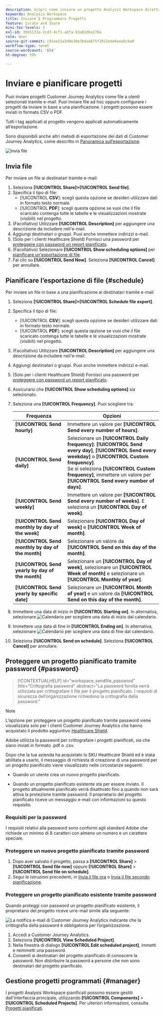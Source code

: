 ```yaml
---
description: Scopri come inviare un progetto Analysis Workspace direttamente o secondo una pianificazione per la consegna e-mail.
keywords: Analysis Workspace
title: Inviare E Programmare Progetti
feature: Curate and Share
mini-toc-levels: 3
exl-id: 36b5133a-2cd3-4cf1-a6fa-93a02dba276a
role: User
source-git-commit: c91ee21a3d4e20e3bdaeb75f2011ede6eee6cba0
workflow-type: tm+mt
source-wordcount: '654'
ht-degree: 59%

---
```


# Inviare e pianificare progetti

Puoi inviare progetti Customer Journey Analytics come file a utenti selezionati tramite e-mail. Puoi inviare file ad hoc oppure configurare i progetti da inviare in base a una pianificazione. I progetti possono essere inviati in formato CSV o PDF.

Tutti i tag applicati al progetto vengono applicati automaticamente all’esportazione.

Sono disponibili anche altri metodi di esportazione dei dati di Customer Journey Analytics, come descritto in [Panoramica sull’esportazione](/help/analysis-workspace/export/export-project-overview.md).

![Invia file](assets/send-file.png)

## Invia file

Per inviare un file ai destinatari tramite e-mail:

1. Seleziona **[!UICONTROL Share]>[!UICONTROL Send file]**.
1. Specifica il tipo di file:
   * [!UICONTROL **CSV**]: scegli questa opzione se desideri utilizzare dati in formato testo normale.
   * [!UICONTROL **PDF**]: scegli questa opzione se vuoi che il file scaricato contenga tutte le tabelle e le visualizzazioni mostrate (visibili) nel progetto.
1. (Facoltativo) Utilizzare **[!UICONTROL Description]** per aggiungere una descrizione da includere nell&#39;e-mail.
1. Aggiungi destinatari o gruppi. Puoi anche immettere indirizzi e-mail.
1. (Solo per i clienti Healthcare Shield) Fornisci una password per [proteggere con password un report pianificato](#password-protect-a-new-scheduled-project).
1. (Facoltativo) Selezionare **[!UICONTROL Show scheduling options]** per [pianificare un&#39;esportazione di file](#schedule-file-export).
1. Fai clic su **[!UICONTROL Send Now]**. Seleziona **[!UICONTROL Cancel]** per annullare.


## Pianificare l’esportazione di file {#schedule}

Per inviare un file in base a una pianificazione ai destinatari tramite e-mail

1. Seleziona **[!UICONTROL Share]>[!UICONTROL Schedule file export]**.
1. Specifica il tipo di file:
   * [!UICONTROL **CSV**]: scegli questa opzione se desideri utilizzare dati in formato testo normale.
   * [!UICONTROL **PDF**]: scegli questa opzione se vuoi che il file scaricato contenga tutte le tabelle e le visualizzazioni mostrate (visibili) nel progetto.
1. (Facoltativo) Utilizzare **[!UICONTROL Description]** per aggiungere una descrizione da includere nell&#39;e-mail.
1. Aggiungi destinatari o gruppi. Puoi anche immettere indirizzi e-mail.
1. (Solo per i clienti Healthcare Shield) Fornisci una password per [proteggere con password un report pianificato](#password-protect-a-new-scheduled-project).
1. Assicurarsi che **[!UICONTROL Show scheduling options]** sia selezionato.
1. Seleziona una **[!UICONTROL Frequency]**. Puoi scegliere tra:

   | Frequenza | Opzioni |
   |---|---|
   | **[!UICONTROL Send hourly]** | Immettere un valore per **[!UICONTROL Send every number of hours]**. |
   | **[!UICONTROL Send daily]** | Selezionare un **[!UICONTROL Daily frequency]**: **[!UICONTROL Send every day]**, **[!UICONTROL Send every weekday]** o **[!UICONTROL Custom frequency]**.<br/>Se si seleziona **[!UICONTROL Custom frequency]**, immettere un valore per **[!UICONTROL Send every number of days]**. |
   | **[!UICONTROL Send weekly]** | Immettere un valore per **[!UICONTROL Send every number of weeks]**. E seleziona un **[!UICONTROL Day of week]**. |
   | **[!UICONTROL Send monthly by day of the week]** | Selezionare **[!UICONTROL Day of week]** e **[!UICONTROL Week of month]**. |
   | **[!UICONTROL Send monthly by day of the month]** | Selezionare un valore da **[!UICONTROL Send on this day of the month]**. |
   | **[!UICONTROL Send yearly by day of the month]** | Selezionare un **[!UICONTROL Day of week]**, selezionare un **[!UICONTROL Week of month]** e selezionare un **[!UICONTROL Monthly of year]**. |
   | **[!UICONTROL Send yearly by specific date]** | Selezionare un **[!UICONTROL Month of year]** e un valore da **[!UICONTROL Send on this day of the month]**. |

1. Immettere una data di inizio in **[!UICONTROL Starting on]**. In alternativa, selezionare ![Calendario](/help/assets/icons/Calendar.svg) per scegliere una data di inizio dal calendario.

1. Immettere una data di fine in **[!UICONTROL Ending on]**. In alternativa, selezionare ![Calendario](/help/assets/icons/Calendar.svg) per scegliere una data di fine dal calendario.
1. Seleziona **[!UICONTROL Send on schedule]**. Seleziona **[!UICONTROL Cancel]** per annullare.


## Proteggere un progetto pianificato tramite password {#password}

<!-- markdownlint-disable MD034 -->

>[!CONTEXTUALHELP]
>id="workspace_sendfile_password"
>title="Crittografia password"
>abstract="La password fornita verrà utilizzata per crittografare il file per il progetto pianificato. I requisiti di sicurezza dell’organizzazione richiedono la crittografia della password."

<!-- markdownlint-enable MD034 -->


>[!NOTE]
>
>L’opzione per proteggere un progetto pianificato tramite password viene visualizzata solo per i clienti Customer Journey Analytics che hanno acquistato il prodotto aggiuntivo [Healthcare Shield](https://business.adobe.com/solutions/industries/healthcare.html?lang=it).

Adobe utilizza la password per crittografare i progetti pianificati, sia che siano inviati in formato .pdf o .csv.

Dopo che la tua azienda ha acquistato lo SKU Healthcare Shield ed è stata abilitata a usarlo, il messaggio di richiesta di creazione di una password per un progetto pianificato viene visualizzato nelle circostanze seguenti:

* Quando un utente crea un nuovo progetto pianificato.

* Quando un progetto pianificato esistente sta per essere inviato. Il progetto attualmente pianificato verrà disattivato fino a quando non sarà attiva la protezione tramite password. Il proprietario del progetto pianificato riceve un messaggio e-mail con informazioni su questo requisito.

### Requisiti per la password

I requisiti relativi alla password sono conformi agli standard Adobe che richiede un minimo di 8 caratteri con almeno un numero e un carattere speciale.

### Proteggere un nuovo progetto pianificato tramite password

1. Dopo aver salvato il progetto, passa a **[!UICONTROL Share]** > **[!UICONTROL Send file now]** oppure **[!UICONTROL Share]** > **[!UICONTROL Send file on schedule]**.
1. Segui le istruzioni precedenti, in [Invia il file ora](https://experienceleague.adobe.com/docs/analytics-platform/using/cja-workspace/export/t-schedule-report.html#now) o [Invia il file secondo pianificazione](https://experienceleague.adobe.com/docs/analytics-platform/using/cja-workspace/export/t-schedule-report.html#schedule).

### Proteggere un progetto pianificato esistente tramite password

Quando proteggi con password un progetto pianificato esistente, il proprietario del progetto riceve un’e-mail simile alla seguente:

![La notifica e-mail di Customer Journey Analytics indicante che la crittografia della password è obbligatoria per l’organizzazione.](assets/email-password.png)

1. Accedi a Customer Journey Analytics.
1. Seleziona **[!UICONTROL View Scheduled Project]**.
1. Nella finestra di dialogo **[!UICONTROL Edit scheduled project]**, immetti e reimmetti una password.
1. Consenti ai destinatari del progetto pianificato di conoscere la password. Non distribuire la password a persone che non sono destinatari del progetto pianificato.



## Gestione progetti programmati {#manager}

I progetti Analysis Workspace pianificati possono essere gestiti dall&#39;interfaccia principale, utilizzando **[!UICONTROL Components]** > **[!UICONTROL Scheduled Projects]**. Per ulteriori informazioni, consulta [Progetti pianificati](/help/components/scheduled-projects-manager.md).
